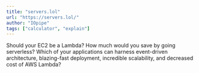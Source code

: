 ```yaml
---
title: "servers.lol"
url: "https://servers.lol/"
author: "IOpipe"
tags: ["calculator", "explain"]
---
```


Should your EC2 be a Lambda? How much would you save by going serverless? Which of your applications can harness event-driven architecture, blazing-fast deployment, incredible scalability, and decreased cost of AWS Lambda?
